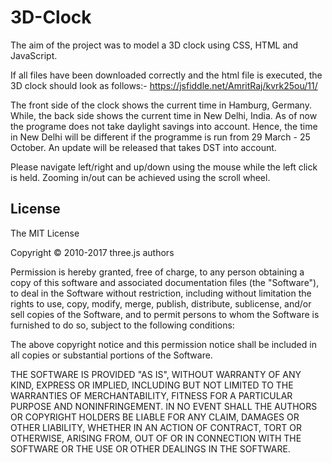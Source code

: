# 3D-Clock
The aim of the project was to model a 3D clock using CSS, HTML and JavaScript.

If all files have been downloaded correctly and the html file is executed, the 3D clock should look as follows:-
https://jsfiddle.net/AmritRaj/kvrk25ou/11/

The front side of the clock shows the current time in Hamburg, Germany. While, the back side shows the current time in New Delhi, India. As of now the programe does not take daylight savings into account. Hence, the time in New Delhi will be different if the programme is run from 29 March - 25 October. An update will be released that takes DST into account.

Please navigate left/right and up/down using the mouse while the left click is held. Zooming in/out can be achieved using the scroll wheel.

## License

The MIT License

Copyright © 2010-2017 three.js authors

Permission is hereby granted, free of charge, to any person obtaining a copy
of this software and associated documentation files (the "Software"), to deal
in the Software without restriction, including without limitation the rights
to use, copy, modify, merge, publish, distribute, sublicense, and/or sell
copies of the Software, and to permit persons to whom the Software is
furnished to do so, subject to the following conditions:

The above copyright notice and this permission notice shall be included in
all copies or substantial portions of the Software.

THE SOFTWARE IS PROVIDED "AS IS", WITHOUT WARRANTY OF ANY KIND, EXPRESS OR
IMPLIED, INCLUDING BUT NOT LIMITED TO THE WARRANTIES OF MERCHANTABILITY,
FITNESS FOR A PARTICULAR PURPOSE AND NONINFRINGEMENT. IN NO EVENT SHALL THE
AUTHORS OR COPYRIGHT HOLDERS BE LIABLE FOR ANY CLAIM, DAMAGES OR OTHER
LIABILITY, WHETHER IN AN ACTION OF CONTRACT, TORT OR OTHERWISE, ARISING FROM,
OUT OF OR IN CONNECTION WITH THE SOFTWARE OR THE USE OR OTHER DEALINGS IN
THE SOFTWARE.

